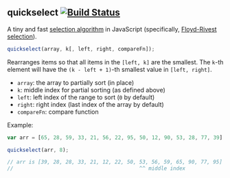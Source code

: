 ## quickselect [![Build Status](https://travis-ci.org/mourner/quickselect.svg?branch=master)](https://travis-ci.org/mourner/quickselect)

A tiny and fast [selection algorithm](https://en.wikipedia.org/wiki/Selection_algorithm) in JavaScript
(specifically, [Floyd-Rivest selection](https://en.wikipedia.org/wiki/Floyd%E2%80%93Rivest_algorithm)).

```js
quickselect(array, k[, left, right, compareFn]);
```

Rearranges items so that all items in the `[left, k]` are the smallest.
The `k`-th element will have the `(k - left + 1)`-th smallest value in `[left, right]`.

- `array`: the array to partially sort (in place)
- `k`: middle index for partial sorting (as defined above)
- `left`: left index of the range to sort (`0` by default)
- `right`: right index (last index of the array by default)
- `compareFn`: compare function

Example:

```js
var arr = [65, 28, 59, 33, 21, 56, 22, 95, 50, 12, 90, 53, 28, 77, 39];

quickselect(arr, 8);

// arr is [39, 28, 28, 33, 21, 12, 22, 50, 53, 56, 59, 65, 90, 77, 95]
//                                         ^^ middle index
```
